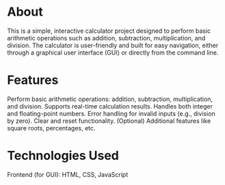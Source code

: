 # About
This is a simple, interactive calculator project designed to perform basic arithmetic operations such as addition, subtraction, multiplication, and division. The calculator is user-friendly and built for easy navigation, either through a graphical user interface (GUI) or directly from the command line.

# Features
Perform basic arithmetic operations: addition, subtraction, multiplication, and division.
Supports real-time calculation results.
Handles both integer and floating-point numbers.
Error handling for invalid inputs (e.g., division by zero).
Clear and reset functionality.
(Optional) Additional features like square roots, percentages, etc.

# Technologies Used
Frontend (for GUI): HTML, CSS, JavaScript